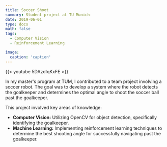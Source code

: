 ```yaml
---
title: Soccer Shoot
summary: Student project at TU Munich
date: 2019-06-01
type: docs
math: false
tags:
  - Computer Vision
  - Reinforcement Learning

image:
  caption: 'caption'
---
```

{{< youtube 5DAzdIqKxFE >}}

In my master's program at TUM, I contributed to a team project involving a soccer robot. The goal was to develop a system where the robot detects the goalkeeper and determines the optimal angle to shoot the soccer ball past the goalkeeper.

This project involved key areas of knowledge:

* **Computer Vision:** Utilizing OpenCV for object detection, specifically identifying the goalkeeper.
* **Machine Learning:** Implementing reinforcement learning techniques to determine the best shooting angle for successfully navigating past the goalkeeper.
